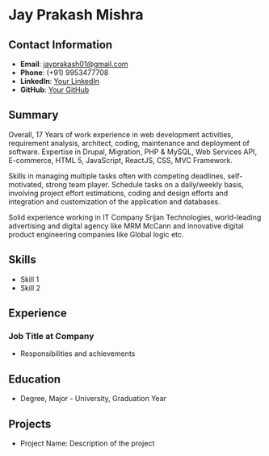 # Jay Prakash Mishra

## Contact Information
- **Email**: [jayprakash01@gmail.com](mailto:jayprakash01@gmail.com)
- **Phone**: (+91) 9953477708
- **LinkedIn**: [Your LinkedIn](https://www.linkedin.com/in/yourprofile)
- **GitHub**: [Your GitHub](https://github.com/jayprakash01)

## Summary
Overall, 17 Years of work experience in web development activities, requirement analysis, architect, coding, maintenance and deployment of software. Expertise in Drupal, Migration, PHP & MySQL, Web Services API, E-commerce, HTML 5, JavaScript, ReactJS, CSS, MVC Framework.

Skills in managing multiple tasks often with competing deadlines, self-motivated, strong team player. Schedule tasks on a daily/weekly basis, involving project effort estimations, coding and design efforts and integration and customization of the application and databases.

Solid experience working in IT Company Srijan Technologies, world-leading advertising and digital agency like MRM McCann and innovative digital product engineering companies like Global logic etc.

## Skills
- Skill 1
- Skill 2

## Experience
### Job Title at Company
- Responsibilities and achievements

## Education
- Degree, Major - University, Graduation Year

## Projects
- Project Name: Description of the project
